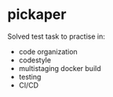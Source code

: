 # pickaper

Solved test task to practise in:
 - code organization
 - codestyle
 - multistaging docker build
 - testing
 - CI/CD

